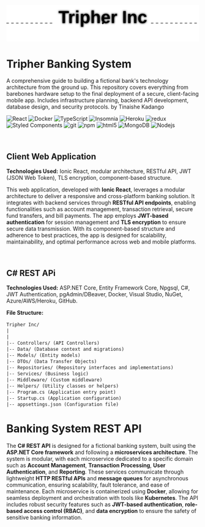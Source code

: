 ![Tripher Logo](./tripher.svg)

# Tripher Banking System
A comprehensive guide to building a fictional bank's technology architecture from the ground up. This repository covers everything from barebones hardware setup to the final deployment of a secure, client-facing mobile app. Includes infrastructure planning, backend API development, database design, and security protocols. by Tinaishe Kadango

<p>
  <img alt="React" src="https://img.shields.io/badge/-React-45b8d8?style=flat-square&logo=react&logoColor=white" />
  <img alt="Docker" src="https://img.shields.io/badge/-Docker-46a2f1?style=flat-square&logo=docker&logoColor=white" />
  <img alt="TypeScript" src="https://img.shields.io/badge/-TypeScript-007ACC?style=flat-square&logo=typescript&logoColor=white" />
  <img alt="Insomnia" src="https://img.shields.io/badge/-Insomnia-5849BE?style=flat-square&logo=insomnia&logoColor=white" />
  <img alt="Heroku" src="https://img.shields.io/badge/-Heroku-430098?style=flat-square&logo=heroku&logoColor=white" />
  <img alt="redux" src="https://img.shields.io/badge/-Redux-764ABC?style=flat-square&logo=redux&logoColor=white" />
  <img alt="Styled Components" src="https://img.shields.io/badge/-Styled_Components-db7092?style=flat-square&logo=styled-components&logoColor=white" />
  <img alt="git" src="https://img.shields.io/badge/-Git-F05032?style=flat-square&logo=git&logoColor=white" />
  <img alt="npm" src="https://img.shields.io/badge/-NPM-CB3837?style=flat-square&logo=npm&logoColor=white" />
  <img alt="html5" src="https://img.shields.io/badge/-HTML5-E34F26?style=flat-square&logo=html5&logoColor=white" />
  <img alt="MongoDB" src="https://img.shields.io/badge/-MongoDB-13aa52?style=flat-square&logo=mongodb&logoColor=white" />
  <img alt="Nodejs" src="https://img.shields.io/badge/-Nodejs-43853d?style=flat-square&logo=Node.js&logoColor=white" />
</p>

<br/>

## Client Web Application

**Technologies Used:** Ionic React, modular architecture, RESTful API, JWT (JSON Web Token), TLS encryption, component-based structure.

This web application, developed with **Ionic React**, leverages a modular architecture to deliver a responsive and cross-platform banking solution. It integrates with backend services through **RESTful API endpoints**, enabling functionalities such as account management, transaction retrieval, secure fund transfers, and bill payments. The app employs **JWT-based authentication** for session management and **TLS encryption** to ensure secure data transmission. With its component-based structure and adherence to best practices, the app is designed for scalability, maintainability, and optimal performance across web and mobile platforms.

<br/>

## C# REST APi

**Technologies Used:** ASP.NET Core, Entity Framework Core, Npgsql, C#, JWT Authentication, pgAdmin/DBeaver, Docker, Visual Studio, NuGet, Azure/AWS/Heroku, GitHub.

**File Structure:** 

	Tripher Inc/
	|
	|
	|-- Controllers/ (API Controllers)  
	|-- Data/ (Database context and migrations)  
	|-- Models/ (Entity models)  
	|-- DTOs/ (Data Transfer Objects)  
	|-- Repositories/ (Repository interfaces and implementations)  
	|-- Services/ (Business logic)  
	|-- Middleware/ (Custom middleware)  
	|-- Helpers/ (Utility classes or helpers)  
	|-- Program.cs (Application entry point)  
	|-- Startup.cs (Application configuration)  
	|-- appsettings.json (Configuration file)  

# Banking System REST API

The **C# REST API** is designed for a fictional banking system, built using the **ASP.NET Core framework** and following a **microservices architecture**. The system is modular, with each microservice dedicated to a specific domain such as **Account Management**, **Transaction Processing**, **User Authentication**, and **Reporting**. These services communicate through lightweight **HTTP RESTful APIs** and **message queues** for asynchronous communication, ensuring scalability, fault tolerance, and ease of maintenance. Each microservice is containerized using **Docker**, allowing for seamless deployment and orchestration with tools like **Kubernetes**. The API includes robust security features such as **JWT-based authentication**, **role-based access control (RBAC)**, and **data encryption** to ensure the safety of sensitive banking information. 